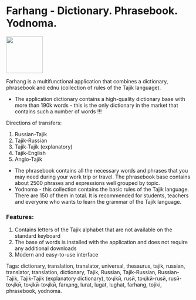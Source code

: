 # Farhang - Dictionary. Phrasebook. Yodnoma.
<img src="https://github.com/boronov/farhang/blob/master/forPlayMarket/appIcon.png"  height="100" width="100" >

Farhang is a multifunctional application that combines a dictionary, phrasebook and ednu ​​(collection of rules of the Tajik language).
* The application dictionary contains a high-quality dictionary base with more than 190k words - this is the only dictionary in the market that contains such a number of words !!!

Directions of transfers:

1. Russian-Tajik
2. Tajik-Russian
3. Tajik-Tajik (explanatory)
4. Tajik-English
5. Anglo-Tajik

* The phrasebook contains all the necessary words and phrases that you may need during your work trip or travel. The phrasebook base contains about 2500 phrases and expressions well grouped by topic.
* Yodnoma - this collection contains the basic rules of the Tajik language. There are 150 of them in total. It is recommended for students, teachers and everyone who wants to learn the grammar of the Tajik language.
### Features:
1. Contains letters of the Tajik alphabet that are not available on the standard keyboard
2. The base of words is installed with the application and does not require any additional downloads
3. Modern and easy-to-use interface

Tags: dictionary, translation, translator, universal, thesaurus, tajik, russian, translator, translation, dictionary, Tajik, Russian, Tajik-Russian, Russian-Tajik, Tajik-Tajik (explanatory dictionary), toҷikӣ, rusӣ, toҷikӣ-rusӣ, rusӣ-toҷikӣ, toҷikӣ-toҷikӣ, farҳang, luғat, lugat, lughat, farhang, tojiki, phrasebook, yodnoma.